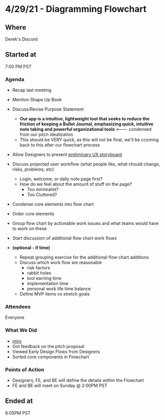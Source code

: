 # 4/29/21 - Diagramming Flowchart

## Where
Derek's Discord

## Started at
7:00 PM PST

### Agenda
- Recap last meeting
- Mention Shape Up Book
- Discuss/Revise Purpose Statement
  -  **Our app is a intuitive, lightweight tool that seeks to reduce the friction of keeping a Bullet Journal, emphasizing quick, intuitive note taking and powerful organizational tools**  <--- condensed from our pitch idealization
    - This should be VERY quick, as this will not be final, we'll be ccoming back to this after our flowchart process

- Allow Designers to present [preliminary UX storyboard](https://www.figma.com/file/20ES5bQuZFBnyFlrwpR0zM/bullet-journal-sketch-1?node-id=2%3A26)
- Discuss projected user workflow (what people like, what chould change, risks, problems, etc)
  - Login, welcome, or daily note page first?
  - How do we feel about the amount of stuff on the page?
    - Too minimalist?
    - Too Cluttered?
- Condense core elements into flow chart
- Order core elements
- Group flow chart by actionable work issues and what teams would have to work on these
- Start discussion of additional flow chart work flows

- **(optional - if time)**
  - Repeat grouping exercise for the additional flow chart additions
  - Discuss which work flow are reasonable
      - risk factors
      - rabbit holes
      - tool earning time
      - implementation time
      - personal work life time balance
  - Define MVP items vs stretch goals

### Attendees
Everyone

### What We Did
- [miro](cse110-sp21-group19\specs\Pitch\PitchPlanning.JPG)
- Got feedback on the pitch proposal
- Viewed Early Design Flows from Designers
- Sorted core components in Flowchart

### Points of Action
- Designers, FE, and BE will define the details within the Flowchart
- FE and BE will meet on Sunday @ 2:00PM PST

## Ended at
8:05PM PST